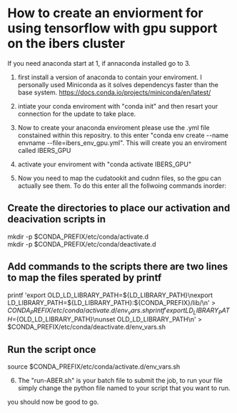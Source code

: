 # How to create an enviorment for using tensorflow with gpu support on the ibers cluster 

If you need anaconda start at 1, if annaconda installed go to 3.  

1) first install a version of anaconda to contain your enviroment. I personally used Miniconda as it solves dependencys faster than the base system. https://docs.conda.io/projects/miniconda/en/latest/  

2) intiate your conda enviroment with "conda init" and then resart your connection for the update to take place.  

3) Now to create your anaconda enviroment please use the .yml file constained within this repositry. to this enter "conda env create --name envname --file=ibers_env_gpu.yml". This will create you an enviroment called IBERS_GPU  

4) activate your enviroment with "conda activate IBERS_GPU"  

5) Now you need to map the cudatookit and cudnn files, so the gpu can actually see them. To do this enter all the follwoing commands inorder:
## Create the directories to place our activation and deacivation scripts in  
mkdir -p $CONDA_PREFIX/etc/conda/activate.d  
mkdir -p $CONDA_PREFIX/etc/conda/deactivate.d  

## Add commands to the scripts there are two lines to map the files sperated by printf
printf 'export OLD_LD_LIBRARY_PATH=${LD_LIBRARY_PATH}\nexport LD_LIBRARY_PATH=${LD_LIBRARY_PATH}:${CONDA_PREFIX}/lib/\n' > $CONDA_PREFIX/etc/conda/activate.d/env_vars.sh  
printf 'export LD_LIBRARY_PATH=${OLD_LD_LIBRARY_PATH}\nunset OLD_LD_LIBRARY_PATH\n' > $CONDA_PREFIX/etc/conda/deactivate.d/env_vars.sh  

## Run the script once  
source $CONDA_PREFIX/etc/conda/activate.d/env_vars.sh  

6) The "run-ABER.sh" is your batch file to submit the job, to run your file simply change the python file named to your script that you want to run.

you should now be good to go.   
